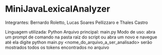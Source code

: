 # MiniJavaLexicalAnalyzer

Integrantes: Bernardo Roletto, Lucas Soares Pellizzaro e Thales Castro

Linguagem utilizada: Python
Arquivo principal: main.py
Modo de uso:
  abra um prompt de comando na pasta raiz do script ou abra um novo e navegue até ela
  digite python main.py <nome_do_arquivo_a_ser_analisado>
  serão mostrados todos os tokens encontrados no arquivo
